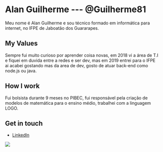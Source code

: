 # Alan Guilherme --- @Guilherme81
Meu nome é Alan Guilherme e sou técnico formado em informática para internet, no IFPE de Jaboatão dos Guararapes.

## My Values
Sempre fui muito curioso por aprender coisa novas, em 2018 vi a área de T.I e fiquei em duvida entre a redes e ser dev, mas em 2019 entrei para o IFPE ai acabei gostando mas da area de dev, gosto de atuar back-end como node.js ou java.

## How I work
Fui bolsista durante 9 meses no PIBEC, fui responsável pela criação de modelos de matemática para o ensino médio, trabalhei com a linguagem LOGO.

## Get in touch
- [LinkedIn](https://www.linkedin.com/in/alan-dem%C3%A9trio/)

<img src="https://github-readme-stats.vercel.app/api?username=Guilherme81&show_icons=true&theme=material-palenight&include_all_commits=true">





